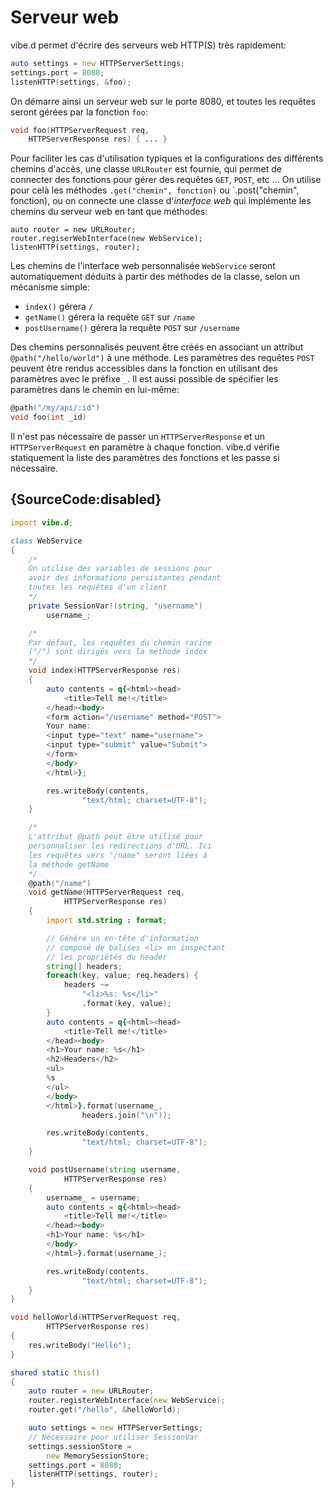 # Serveur web

vibe.d permet d'écrire des serveurs web HTTP(S) très rapidement:

```d
auto settings = new HTTPServerSettings;
settings.port = 8080;
listenHTTP(settings, &foo);
```

On démarre ainsi un serveur web sur le porte 8080, et toutes les requêtes seront gérées par la fonction `foo`:

```d
void foo(HTTPServerRequest req,
    HTTPServerResponse res) { ... }
```

Pour faciliter les cas d'utilisation typiques et la configurations des différents chemins d'accès, une classe `URLRouter` est fournie, qui permet de connecter des fonctions pour gérer des requêtes `GET`, `POST`, etc ... On utilise pour celà les méthodes `.get("chemin", fonction)` ou `.post("chemin", fonction), ou on connecte une classe d'*interface web* qui implémente les chemins du serveur web en tant que méthodes:

```
auto router = new URLRouter;
router.regiserWebInterface(new WebService);
listenHTTP(settings, router);
```

Les chemins de l'interface web personnalisée `WebService` seront automatiquement déduits à partir des méthodes de la classe, selon un mécanisme simple:

* `index()` gérera `/`
* `getName()` gérera la requête `GET` sur `/name`
* `postUsername()` gérera la requête `POST` sur `/username`

Des chemins personnalisés peuvent être créés en associant un attribut `@path("/hello/world")` à une méthode. Les paramètres des requêtes `POST` peuvent être rendus accessibles dans la fonction en utilisant des paramètres avec le préfixe `_`. Il est aussi possible de spécifier les paramètres dans le chemin en lui-même:

```d
@path("/my/api/:id")
void foo(int _id)
```

Il n'est pas nécessaire de passer un `HTTPServerResponse` et un `HTTPServerRequest` en paramètre à chaque fonction. vibe.d vérifie statiquement la liste des paramètres des fonctions et les passe si nécessaire.

## {SourceCode:disabled}

```d
import vibe.d;

class WebService
{
    /*
    On utilise des variables de sessions pour
    avoir des informations persistantes pendant
    toutes les requêtes d'un client
    */
    private SessionVar!(string, "username")
        username_;

    /*
    Par défaut, les requêtes du chemin racine
    ("/") sont dirigés vers la méthode index
    */
    void index(HTTPServerResponse res)
    {
        auto contents = q{<html><head>
            <title>Tell me!</title>
        </head><body>
        <form action="/username" method="POST">
        Your name:
        <input type="text" name="username">
        <input type="submit" value="Submit">
        </form>
        </body>
        </html>};

        res.writeBody(contents,
                "text/html; charset=UTF-8");
    }

    /*
    L'attribut @path peut être utilisé pour
    personnaliser les redirections d'URL. Ici
    les requêtes vers "/name" seront liées à 
    la méthode getName
    */
    @path("/name")
    void getName(HTTPServerRequest req,
            HTTPServerResponse res)
    {
        import std.string : format;

        // Génère un en-tête d'information
        // composé de balises <li> en inspectant
        // les propriétés du header
        string[] headers;
        foreach(key, value; req.headers) {
            headers ~=
                "<li>%s: %s</li>"
                .format(key, value);
        }
        auto contents = q{<html><head>
            <title>Tell me!</title>
        </head><body>
        <h1>Your name: %s</h1>
        <h2>Headers</h2>
        <ul>
        %s
        </ul>
        </body>
        </html>}.format(username_,
                headers.join("\n"));

        res.writeBody(contents,
                "text/html; charset=UTF-8");
    }

    void postUsername(string username,
            HTTPServerResponse res)
    {
        username_ = username;
        auto contents = q{<html><head>
            <title>Tell me!</title>
        </head><body>
        <h1>Your name: %s</h1>
        </body>
        </html>}.format(username_);

        res.writeBody(contents,
                "text/html; charset=UTF-8");
    }
}

void helloWorld(HTTPServerRequest req,
        HTTPServerResponse res)
{
    res.writeBody("Hello");
}

shared static this()
{
    auto router = new URLRouter;
    router.registerWebInterface(new WebService);
    router.get("/hello", &helloWorld);

    auto settings = new HTTPServerSettings;
    // Nécessaire pour utiliser SessionVar
    settings.sessionStore =
        new MemorySessionStore;
    settings.port = 8080;
    listenHTTP(settings, router);
}
```
